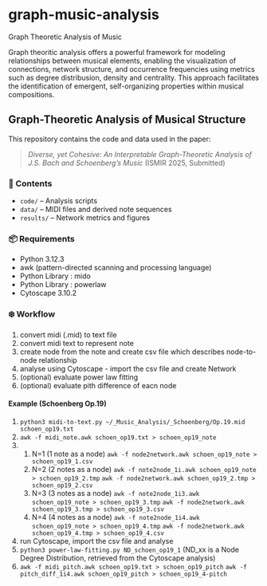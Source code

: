 # graph-music-analysis
Graph Theoretic Analysis of Music

Graph theoritic analysis offers a powerful framework for modeling relationships between musical elements, enabling the visualization of connections, network structure, and occurrence frequencies using metrics such as degree distribusion, density and centrality. This approach facilitates the identification of emergent, self-organizing properties within musical compositions.

## Graph-Theoretic Analysis of Musical Structure

This repository contains the code and data used in the paper:

> *Diverse, yet Cohesive: An Interpretable Graph-Theoretic Analysis of J.S. Bach and Schoenberg’s Music* (ISMIR 2025, Submitted)

### 📂 Contents

- `code/` – Analysis scripts
- `data/` – MIDI files and derived note sequences
- `results/` – Network metrics and figures
<!-- - `notebook.ipynb` – Jupyter notebook for reproducing key results  -->

### 📦 Requirements

- Python 3.12.3
- awk (pattern-directed scanning and processing language)
- Python Library : mido
- Python Library : powerlaw
- Cytoscape 3.10.2

### ❄️ Workflow 

1. convert midi (.mid) to text file
2. convert midi text to represent note
3. create node from the note and create csv file which describes node-to-node relationship
4. analyse using Cytoscape - import the csv file and create Network
5. (optional) evaluate power law fitting
6. (optional) evaluate pith difference of eacn node
  
#### Example (Schoenberg Op.19)
1. `python3 midi-to-text.py ~/_Music_Analysis/_Schoenberg/Op.19.mid  schoen_op19.txt`
2. `awk -f midi_note.awk schoen_op19.txt > schoen_op19_note`
3. 
   1.  N=1 (1 note as a node)
     `awk -f node2network.awk schoen_op19_note > schoen_op19_1.csv`
   2.  N=2 (2 notes as a node)
     `awk -f note2node_1i.awk schoen_op19_note > schoen_op19_2.tmp`
     `awk -f node2network.awk schoen_op19_2.tmp > schoen_op19_2.csv`
   3.  N=3 (3 notes as a node)
     `awk -f note2node_1i3.awk schoen_op19_note > schoen_op19_3.tmp`
     `awk -f node2network.awk schoen_op19_3.tmp > schoen_op19_3.csv`
   4.  N=4 (4 notes as a node)
     `awk -f note2node_1i4.awk schoen_op19_note > schoen_op19_4.tmp`
     `awk -f node2network.awk schoen_op19_4.tmp > schoen_op19_4.csv`
4. run Cytoscape, import the csv file and analyse
5. `python3 power-law-fitting.py ND_schoen_op19_1` (ND_xx is a Node Degree Distribution, retrieved from the Cytoscape analysis)
6. `awk -f midi_pitch.awk schoen_op19.txt > schoen_op19_pitch`
   `awk -f pitch_diff_1i4.awk schoen_op19_pitch > schoen_op19_4-pitch`

<!--
## ▶️ How to Run

```bash
python main.py
-->
